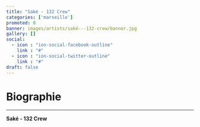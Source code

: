 ```yaml
---
title: "Saké - 132 Crew"
categories: ['marseille']
promoted: 0
banner: images/artists/saké---132-crew/banner.jpg
gallery: []
social:
  - icon : "ion-social-facebook-outline"
    link : "#"
  - icon : "ion-social-twitter-outline"
    link : "#"
draft: false
---
```


# Biographie
---

**Saké - 132 Crew**
